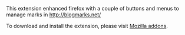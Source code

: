This extension enhanced firefox with a couple of buttons and menus to manage marks in http://blogmarks.net/


To download and install the extension, please visit [Mozilla addons](https://addons.mozilla.org/fr/firefox/addon/1487).